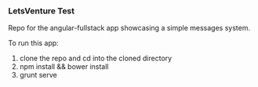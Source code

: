 ### LetsVenture Test ###
Repo for the angular-fullstack app showcasing a simple messages system.

To run this app:

1. clone the repo and cd into the cloned directory
2. npm install && bower install
3. grunt serve


